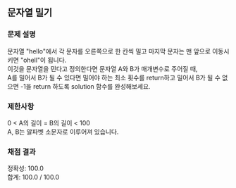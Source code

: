 ## 문자열 밀기

### 문제 설명

문자열 "hello"에서 각 문자를 오른쪽으로 한 칸씩 밀고 마지막 문자는 맨 앞으로 이동시키면 "ohell"이 됩니다.  
이것을 문자열을 민다고 정의한다면 문자열 A와 B가 매개변수로 주어질 때,  
A를 밀어서 B가 될 수 있다면 밀어야 하는 최소 횟수를 return하고 밀어서 B가 될 수 없으면 -1을 return 하도록 solution 함수를 완성해보세요.

### 제한사항
0 < A의 길이 = B의 길이 < 100  
A, B는 알파벳 소문자로 이루어져 있습니다.  

### 채점 결과

정확성: 100.0 <br>
합계: 100.0 / 100.0
